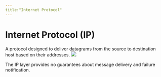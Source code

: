 ```yaml
---
title:"Internet Protocol"
---
```

# Internet Protocol (IP)
A protocol designed to deliver datagrams from the source to destination host based on their addresses.
![](https://i.imgur.com/5DkdXqr.png)

The IP layer provides no guarantees about message delivery and failure notification.
